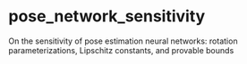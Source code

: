 # pose_network_sensitivity
On the sensitivity of pose estimation neural networks: rotation parameterizations, Lipschitz constants, and provable bounds
